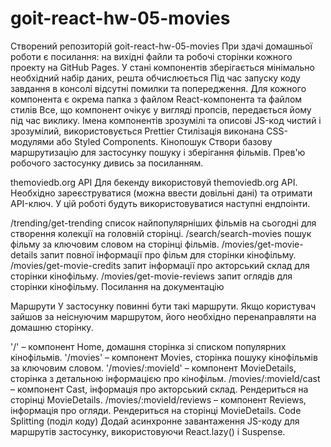 # goit-react-hw-05-movies

Створений репозиторій goit-react-hw-05-movies
При здачі домашньої роботи є посилання: на вихідні файли та робочі сторінки кожного проекту на GitHub Pages.
У стані компонентів зберігається мінімально необхідний набір даних, решта обчислюється
Під час запуску коду завдання в консолі відсутні помилки та попередження.
Для кожного компонента є окрема папка з файлом React-компонента та файлом стилів
Все, що компонент очікує у вигляді пропсів, передається йому під час виклику.
Імена компонентів зрозумілі та описові
JS-код чистий і зрозумілий, використовується Prettier
Стилізація виконана CSS-модулями або Styled Components.
Кінопошук
Створи базову маршрутизацію для застосунку пошуку і зберігання фільмів. Прев'ю робочого застосунку дивись за посиланням.

themoviedb.org API
Для бекенду використовуй themoviedb.org API. Необхідно зареєструватися (можна ввести довільні дані) та отримати API-ключ. У цій роботі будуть використовуватися наступні ендпоінти.

/trending/get-trending список найпопулярніших фільмів на сьогодні для створення колекції на головній сторінці.
/search/search-movies пошук фільму за ключовим словом на сторінці фільмів.
/movies/get-movie-details запит повної інформації про фільм для сторінки кінофільму.
/movies/get-movie-credits запит інформації про акторський склад для сторінки кінофільму.
/movies/get-movie-reviews запит оглядів для сторінки кінофільму.
Посилання на документацію

Маршрути
У застосунку повинні бути такі маршрути. Якщо користувач зайшов за неіснуючим маршрутом, його необхідно перенаправляти на домашню сторінку.

'/' – компонент Home, домашня сторінка зі списком популярних кінофільмів.
'/movies' – компонент Movies, сторінка пошуку кінофільмів за ключовим словом.
'/movies/:movieId' – компонент MovieDetails, сторінка з детальною інформацією про кінофільм.
/movies/:movieId/cast – компонент Cast, інформація про акторський склад. Рендериться на сторінці MovieDetails.
/movies/:movieId/reviews – компонент Reviews, інформація про огляди. Рендериться на сторінці MovieDetails.
Code Splitting (поділ коду)
Додай асинхронне завантаження JS-коду для маршрутів застосунку, використовуючи React.lazy() і Suspense.

